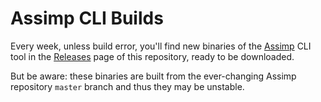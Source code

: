 # Assimp CLI Builds

Every week, unless build error, you'll find new binaries of the [Assimp](https://github.com/assimp/assimp) CLI tool in the [Releases](https://github.com/SamuelTallet/Assimp-CLI-Weekly-Builds/releases) page of this repository, ready to be downloaded.

But be aware: these binaries are built from the ever-changing Assimp repository `master` branch and thus they may be unstable.
